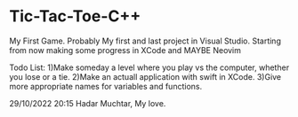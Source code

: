 # Tic-Tac-Toe-C++
My First Game. 
Probably My first and last project in Visual Studio. 
Starting from now making some progress in XCode and MAYBE Neovim

Todo List:
1)Make someday a level where you play vs the computer, whether you lose or a tie.
2)Make an actuall application with swift in XCode.
3)Give more appropriate names for variables and functions.

29/10/2022 20:15
Hadar Muchtar, My love.
